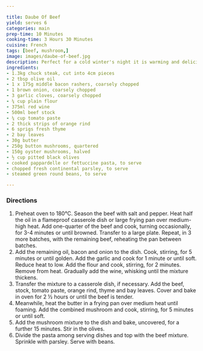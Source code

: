 ```yaml
---

title: Daube Of Beef
yield: serves 6
categories: main
prep-time: 10 Minutes
cooking-time: 3 Hours 30 Minutes
cuisine: French
tags: [beef, mushroom,]
image: images/daube-of-beef.jpg
description: Perfect for a cold winter's night it is warming and delicious.
ingredients:
- 1.3kg chuck steak, cut into 4cm pieces
- 2 tbsp olive oil
- 1 x 175g middle bacon rashers, coarsely chopped
- 1 brown onion, coarsely chopped
- 3 garlic cloves, coarsely chopped
- ¼ cup plain flour
- 375ml red wine
- 500ml beef stock
- ¼ cup tomato paste
- 2 thick strips of orange rind
- 6 sprigs fresh thyme
- 2 bay leaves
- 30g butter
- 250g button mushrooms, quartered
- 150g oyster mushrooms, halved
- ½ cup pitted black olives
- cooked pappardelle or fettuccine pasta, to serve
- chopped fresh continental parsley, to serve
- steamed green round beans, to serve

---
```


### Directions

1. Preheat oven to 180°C. Season the beef with salt and pepper. Heat half the oil in a flameproof casserole dish or large frying pan over medium-high heat. Add one-quarter of the beef and cook, turning occasionally, for 3-4 minutes or until browned. Transfer to a large plate. Repeat, in 3 more batches, with the remaining beef, reheating the pan between batches.
2. Add the remaining oil, bacon and onion to the dish. Cook, stirring, for 5 minutes or until golden. Add the garlic and cook for 1 minute or until soft. Reduce heat to low. Add the flour and cook, stirring, for 2 minutes. Remove from heat. Gradually add the wine, whisking until the mixture thickens.
3. Transfer the mixture to a casserole dish, if necessary. Add the beef, stock, tomato paste, orange rind, thyme and bay leaves. Cover and bake in oven for 2 ½ hours or until the beef is tender.
4. Meanwhile, heat the butter in a frying pan over medium heat until foaming. Add the combined mushroom and cook, stirring, for 5 minutes or until soft.
5. Add the mushroom mixture to the dish and bake, uncovered, for a further 15 minutes. Stir in the olives.
6. Divide the pasta among serving dishes and top with the beef mixture. Sprinkle with parsley. Serve with beans.
